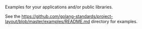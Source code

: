 Examples for your applications and/or public libraries.

See the https://github.com/golang-standards/project-layout/blob/master/examples/README.md directory for examples.
